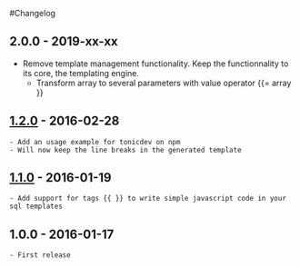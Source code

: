 #Changelog

## 2.0.0 - 2019-xx-xx
  - Remove template management functionality. Keep the functionnality to its core, the templating engine.
	- Transform array to several parameters with value operator {{= array }}


## [1.2.0] - 2016-02-28
	- Add an usage example for tonicdev on npm
	- Will now keep the line breaks in the generated template


## [1.1.0] - 2016-01-19
	- Add support for tags {{ }} to write simple javascript code in your sql templates


## 1.0.0 - 2016-01-17
	- First release

[1.2.0]: https://github.com/enzuo/sql-moduleon/compare/v1.1.0...v1.2.0
[1.1.0]: https://github.com/enzuo/sql-moduleon/compare/1.0.0...v1.1.0

